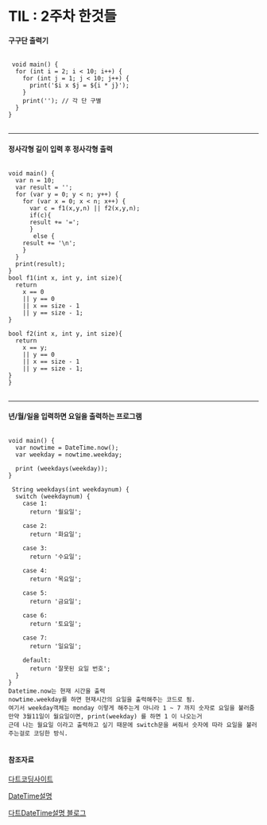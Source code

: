 # TIL : 2주차 한것들


#### 구구단 출력기
<pre>
<code>
 void main() {
  for (int i = 2; i < 10; i++) {
    for (int j = 1; j < 10; j++) {
      print('$i x $j = ${i * j}');
    }
    print(''); // 각 단 구별
  }
}  
</code> 
</pre>
<hr></hr>


#### 정사각형 길이 입력 후 정사각형 출력

<pre>
<code>
void main() {
  var n = 10;
  var result = '';
  for (var y = 0; y < n; y++) {
    for (var x = 0; x < n; x++) {
      var c = f1(x,y,n) || f2(x,y,n);
      if(c){
      result += '=';
      }
       else {
    result += '\n';
    }
  }
  print(result);
}
bool f1(int x, int y, int size){
  return 
    x == 0 
    || y == 0 
    || x == size - 1
    || y == size - 1;
}

bool f2(int x, int y, int size){
  return 
    x == y; 
    || y == 0 
    || x == size - 1
    || y == size - 1;
}
}
</code>
</pre>

<hr></hr>

#### 년/월/일을 입력하면 요일을 출력하는 프로그램


<pre>
<code>
void main() {
  var nowtime = DateTime.now();
  var weekday = nowtime.weekday;

  print (weekdays(weekday));
}

 String weekdays(int weekdaynum) {
  switch (weekdaynum) {
    case 1:
      return '월요일';

    case 2:
      return '화요일';

    case 3:
      return '수요일';

    case 4:
      return '목요일';

    case 5:
      return '금요일';

    case 6:
      return '토요일';

    case 7:
      return '일요일';
      
    default:
      return '잘못된 요일 번호';
  }
}
Datetime.now는 현재 시간을 출력
nowtime.weekday를 하면 현재시간의 요일을 출력해주는 코드로 됨.
여기서 weekday객체는 monday 이렇게 해주는게 아니라 1 ~ 7 까지 숫자로 요일을 불러줌
만약 3월11일이 월요일이면, print(weekday) 를 하면 1 이 나오는거
근데 나는 월요일 이라고 출력하고 싶기 때문에 switch문을 써줘서 숫자에 따라 요일을 불러주는걸로 코딩한 방식.
</code> 
</pre>

#### 참조자료

[다트코딩사이트](https://dartpad.dev/)

[DateTime설명](https://api.dart.dev/dart-core/DateTime/weekday.html)

[다트DateTime설명 블로그](https://velog.io/@gunwng123/%ED%8A%B9%EC%A0%95-%EB%82%A0%EC%A7%9C%EC%9D%98-%EC%A3%BC-%EC%8B%9C%EC%9E%91%EC%9D%BC%EA%B3%BC-%EB%A7%88%EC%A7%80%EB%A7%89%EC%9D%BC-%EA%B5%AC%ED%95%98%EA%B8%B0)
